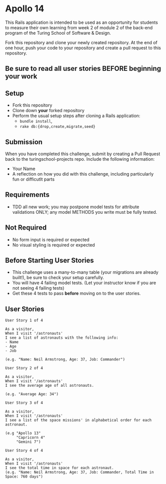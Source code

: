 # Apollo 14

This Rails application is intended to be used as an opportunity for students to measure their own learning from week 2 of module 2 of the back-end program of the Turing School of Software & Design.

Fork this repository and clone your newly created repository. At the end of one hour, push your code to your repository and create a pull request to this repository.

## Be sure to read all user stories BEFORE beginning your work

## Setup

- Fork this repository
- Clone down **your** forked repository
- Perform the usual setup steps after cloning a Rails application:
     - `bundle install`, 
     - `rake db:{drop,create,migrate,seed}`
     
## Submission

When you have completed this challenge, submit by creating a Pull Request back to the turingschool-projects repo.  Include the following information:
- Your Name
- A reflection on how you did with this challenge, including particularly fun or difficutlt parts

## Requirements

- TDD all new work; you may postpone model tests for attribute validations ONLY; any model METHODS you write must be fully tested.

## Not Required

- No form input is required or expected
- No visual styling is required or expected

## Before Starting User Stories

- This challenge uses a many-to-many table (your migrations are already built!), be sure to check your setup carefully.
- You will have 4 failing model tests. (Let your instructor know if you are not seeing 4 failing tests)
- Get these 4 tests to pass **before** moving on to the user stories.

## User Stories

```
User Story 1 of 4

As a visitor,
When I visit '/astronauts'
I see a list of astronauts with the following info:
- Name
- Age
- Job

(e.g. "Name: Neil Armstrong, Age: 37, Job: Commander")
```

```
User Story 2 of 4

As a visitor,
When I visit '/astronauts'
I see the average age of all astronauts.

(e.g. "Average Age: 34")
```

```
User Story 3 of 4

As a visitor,
When I visit '/astronauts'
I see a list of the space missions' in alphabetical order for each astronaut.

(e.g "Apollo 13"
     "Capricorn 4"
     "Gemini 7")
```

```
User Story 4 of 4

As a visitor,
When I visit '/astronauts'
I see the total time in space for each astronaut.
(e.g. "Name: Neil Armstrong, Age: 37, Job: Commander, Total Time in Space: 760 days")
```
